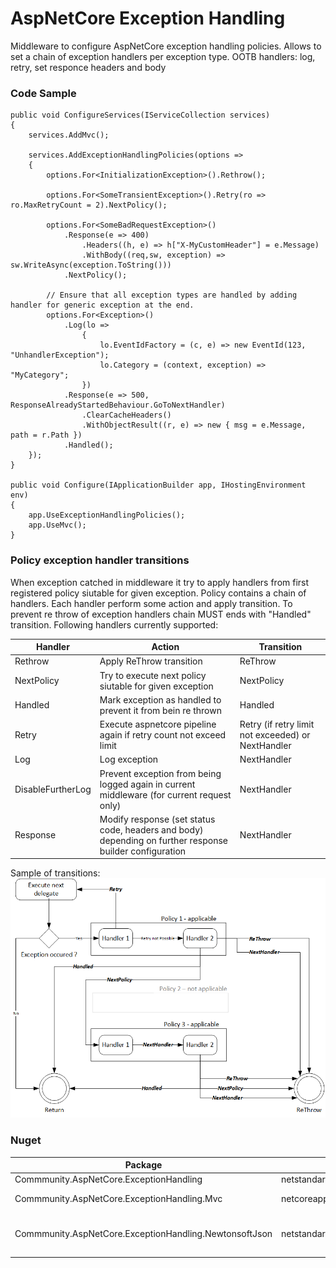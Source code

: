 # AspNetCore Exception Handling
Middleware to configure AspNetCore exception handling policies. Allows to set a chain of exception handlers per exception type. OOTB handlers: log, retry, set responce headers and body

### Code Sample
```
public void ConfigureServices(IServiceCollection services)
{
    services.AddMvc();

    services.AddExceptionHandlingPolicies(options =>
    {
        options.For<InitializationException>().Rethrow();
                
        options.For<SomeTransientException>().Retry(ro => ro.MaxRetryCount = 2).NextPolicy();
                
        options.For<SomeBadRequestException>()
            .Response(e => 400)
                .Headers((h, e) => h["X-MyCustomHeader"] = e.Message)
                .WithBody((req,sw, exception) => sw.WriteAsync(exception.ToString()))
            .NextPolicy();

        // Ensure that all exception types are handled by adding handler for generic exception at the end.
        options.For<Exception>()
            .Log(lo =>
                {
                    lo.EventIdFactory = (c, e) => new EventId(123, "UnhandlerException");
                    lo.Category = (context, exception) => "MyCategory";
                })
            .Response(e => 500, ResponseAlreadyStartedBehaviour.GoToNextHandler)
                .ClearCacheHeaders()
                .WithObjectResult((r, e) => new { msg = e.Message, path = r.Path })
            .Handled();
    });
}

public void Configure(IApplicationBuilder app, IHostingEnvironment env)
{
    app.UseExceptionHandlingPolicies();
    app.UseMvc();
}
```

### Policy exception handler transitions
When exception catched in middleware it try to apply handlers from first registered policy siutable for given exception. Policy contains a chain of handlers. Each handler perform some action and apply transition. To prevent re throw of exception handlers chain MUST ends with "Handled" transition.
Following handlers currently supported:

| Handler  | Action | Transition |
| ---------| ------------- | ------------- |
| Rethrow  | Apply ReThrow transition  | ReThrow |
| NextPolicy  | Try to execute next policy siutable for given exception  | NextPolicy |
| Handled  | Mark exception as handled to prevent it from bein re thrown  | Handled |
| Retry  | Execute aspnetcore pipeline again if retry count not exceed limit  | Retry (if retry limit not exceeded) or NextHandler |
| Log  | Log exception  | NextHandler |
| DisableFurtherLog  | Prevent exception from being logged again in current middleware (for current request only)  | NextHandler |
| Response  | Modify response (set status code, headers and body) depending on further response builder configuration | NextHandler |

Sample of transitions:
![alt text](/Transitions.png)

### Nuget
| Package  | Target | Comments |
| ---------| ------------- | ------------- |
| Commmunity.AspNetCore.ExceptionHandling | netstandard2.0;netcoreapp2.1 | Main functionality |
| Commmunity.AspNetCore.ExceptionHandling.Mvc | netcoreapp2.1 | Alllow to use MVC IActionResult (including ObjectResult) in 'Response' handler |
| Commmunity.AspNetCore.ExceptionHandling.NewtonsoftJson | netstandard2.0; | Allow to set Json serialized object as a response body in 'Response' handler. Use it only if 'Commmunity.AspNetCore.ExceptionHandling.Mvc' usage not possible |
